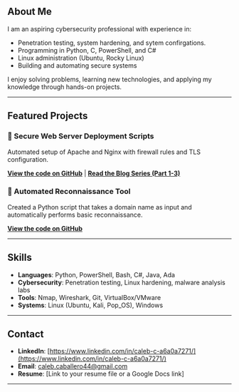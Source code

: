 ## About Me
I am an aspiring cybersecurity professional with experience in:
- Penetration testing, system hardening, and sytem confirgations. 
- Programming in Python, C, PowerShell, and C#
- Linux administration (Ubuntu, Rocky Linux)
- Building and automating secure systems

I enjoy solving problems, learning new technologies, and applying my knowledge through hands-on projects.

---

## Featured Projects
### 🔹 Secure Web Server Deployment Scripts
Automated setup of Apache and Nginx with firewall rules and TLS configuration.

**[View the code on GitHub](https://github.com/calebc44/your-repo-name)** | **[Read the Blog Series (Part 1-3)](https://calebc44.github.io/github-portfolio/blog-post-1)**

### 🔹 Automated Reconnaissance Tool
Created a Python script that takes a domain name as input and automatically performs basic reconnaissance.

**[View the code on GitHub](https://github.com/calebc44/your-repo-name)**

---

## Skills
- **Languages**: Python, PowerShell, Bash, C#, Java, Ada
- **Cybersecurity**: Penetration testing, Linux hardening, malware analysis labs
- **Tools**: Nmap, Wireshark, Git, VirtualBox/VMware
- **Systems**: Linux (Ubuntu, Kali, Pop_OS), Windows

---

## Contact
- **LinkedIn**: [https://www.linkedin.com/in/caleb-c-a6a0a7271/](https://www.linkedin.com/in/caleb-c-a6a0a7271/)
- **Email**: caleb.caballero44@gmail.com
- **Resume**: [Link to your resume file or a Google Docs link]

---

